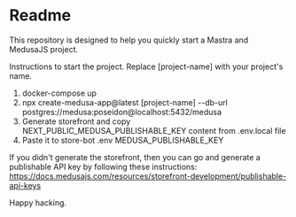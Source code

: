 # Readme

This repository is designed to help you quickly start a Mastra and MedusaJS project.

Instructions to start the project. Replace [project-name] with your project's name.

1. docker-compose up
2. npx create-medusa-app@latest [project-name] --db-url postgres://medusa:poseidon@localhost:5432/medusa
3. Generate storefront and copy NEXT_PUBLIC_MEDUSA_PUBLISHABLE_KEY content from .env.local file
4. Paste it to store-bot .env MEDUSA_PUBLISHABLE_KEY

If you didn't generate the storefront, then you can go and generate a publishable API key by following these instructions: 
https://docs.medusajs.com/resources/storefront-development/publishable-api-keys

Happy hacking. 